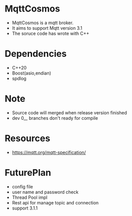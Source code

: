 # MqttCosmos
* MqttCosmos is a mqtt broker. 
* It aims to support Mqtt version 3.1
* The soruce code has wrote with C++
# Dependencies
* C++20
* Boost(asio,endian)
* spdlog
# Note
* Source code will merged when release version finished
* dev 0_*_* branches don't ready for compile

# Resources
* https://mqtt.org/mqtt-specification/

# FuturePlan
* config file
* user name and password check
* Thread Pool impl
* Rest api for manage topic and connection
* support 3.1.1